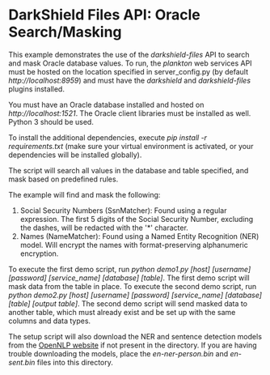 # DarkShield Files API: Oracle Search/Masking

This example demonstrates the use of the *darkshield-files* API to search and mask Oracle database values. To run, the *plankton* web services API must be hosted on 
the location specified in server_config.py (by default *http://localhost:8959*) and must have the *darkshield* and *darkshield-files* plugins 
installed.

You must have an Oracle database installed and hosted on *http://localhost:1521*. The Oracle client libraries must be 
installed as well. Python 3 should be used.

To install the additional dependencies, execute *pip install -r requirements.txt* 
(make sure your virtual environment is activated, or your dependencies will 
be installed globally).

The script will search all values in the database and table specified, and mask based on predefined rules.

The example will find and mask the following:

1. Social Security Numbers (SsnMatcher): Found using a regular expression. The first 5 digits of the Social Security Number,
excluding the dashes, will be redacted with the '*' character.
2. Names (NameMatcher): Found using a Named Entity Recognition (NER) model. Will encrypt the names with 
format-preserving alphanumeric encryption.

To execute the first demo script, run *python demo1.py [host] [username] [password] [service_name] [database] [table]*.
The first demo script will mask data from the table in place.
To execute the second demo script, run *python demo2.py [host] [username] [password] [service_name] [database] [table] [output table]*. 
The second demo script will send masked data to another table, which must already exist and be set up with the same columns and data types.


The setup script will also download the NER and sentence detection models from the
[OpenNLP website](http://opennlp.sourceforge.net/models-1.5/) if not present in the
directory. If you are having trouble downloading the models, place the *en-ner-person.bin*
and *en-sent.bin* files into this directory.